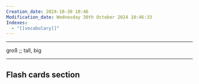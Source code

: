 ```yaml
---
Creation_date: 2024-10-30 10:46
Modification_date: Wednesday 30th October 2024 10:46:33
Indexes:
  - "[[vocabulary]]"
---
```


----

groß ;; tall, big



















---
## Flash cards section
